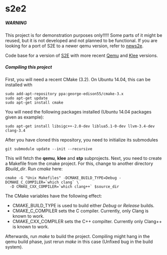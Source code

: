 # s2e2

##### WARNING #####

This project is for demonstration purposes only!!!!! Some parts of it might be reused, but it is not developed and not planned to be functional. If you are looking for a port of S2E to a newer qemu version, refer to [news2e](https://github.com/eurecom-s3/news2e).

Code base for a version of [S2E][s2e] with more recent [Qemu][qemu] and [Klee][klee] versions.

##### Compiling this project #####

First, you will need a recent CMake (3.2). On Ubuntu 14.04, this can be installed with
```
sudo add-apt-repository ppa:george-edison55/cmake-3.x
sudo apt-get update
sudo apt-get install cmake
```
You will need the following packages installed (Ubuntu 14.04 packages given as example):
```
sudo apt-get install libsigc++-2.0-dev liblua5.1-0-dev llvm-3.4-dev clang-3.4
```
After you have cloned this repository, you need to initialize its submodules
```
git submodule update --init --recursive
```
This will fetch the **qemu**, **klee** and **stp** subprojects.
Next, you need to create a Makefile from the cmake project. For this, change to another directory *$build_dir*.
Run *cmake* here:
```
cmake -G "Unix Makefiles" -DCMAKE_BUILD_TYPE=Debug -DCMAKE_C_COMPILER=`which clang` \
  -D CMAKE_CXX_COMPILER=`which clang++` $source_dir
```
The CMake variables have the following effect:
  * CMAKE_BUILD_TYPE is used to build either *Debug* or *Release* builds.
  * CMAKE_C_COMPILER sets the C compiler. Currently, only Clang is known to work.
  * CMAKE_CXX_COMPILER sets the C++ compilter. Currently only Clang++ is known to work.
  
Afterwards, run *make* to build the project. Compiling might hang in the qemu build phase, just rerun *make* in
this case (Unfixed bug in the build system).
  
[s2e]: http://s2e.epfl.ch/
[qemu]: http://qemu.org
[klee]: https://klee.github.io/
